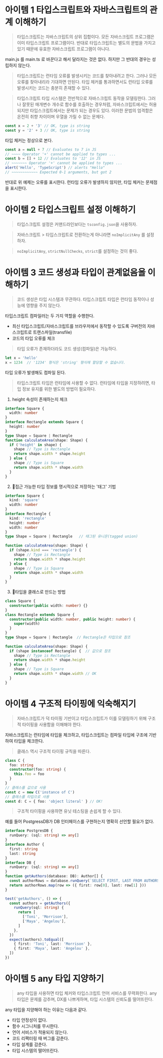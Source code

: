 # 아이템 1 타입스크립트와 자바스크립트의 관계 이해하기

>타입스크립트는 자바스크립트의 상위 집합이다.
>모든 자바스크립트 프로그램은 이미 타입스크립트 프로그램이다.
>반대로 타입스크립트는 별도의 문법을 가지고 있기 때문에 유효한 자바스크립트 프로그램이 아니다.

main.js 를 main.ts 로 바꾼다고 해서 달라지는 것은 없다.
하지만 그 반대의 경우는 성립하지 않는다.

>타입스크립트는 런타임 오류를 발생시키는 코드를 찾아내려고 한다.
>그러나 모든 오류를 찾아내리라 기대하면 안된다.
>타입 체커를 통과하면서도 런타입 오류를 발생시키는 코드는 충분히 존재할 수 있다.

>타입스크립트 타입 시스템은 전반적으로 자바스크립트 동작을 모델링한다.
>그러나 잘못된 매개변수 개수로 함수를 호출하는 경우처럼,
>자바스크립트에서는 허용되지만 타입스크립트에서는 문제가 되는 경우도 있다.
>이러한 문법의 엄격함은 온전히 취향 차이이며 우열을 가릴 수 없는 문제다.

```typescript
const x = 2 + '3' // OK, type is string  
const y = '2' + 3 // OK, type is string
```

타입 체커는 정상으로 본다.

```typescript
const a = null + 7 // Evaluates to 7 in JS  
// ~~~~ Operator '+' cannot be applied to types ...  
const b = [] + 12 // Evaluates to '12' in JS  
// ~~~~~~~ Operator '+' cannot be applied to types ...  
alert('Hello', 'TypeScript') // alerts "Hello"  
// ~~~~~~~~~~~~ Expected 0-1 arguments, but got 2  
```

반대로 위 예제는 오류를 표시한다.
런타임 오류가 발생하지 않지만, 타입 체커는 문제점을 표시한다.

# 아이템 2 타입스크립트 설정 이해하기

>타입스크립트 설정은 커맨드라인보다는 `tsconfig.json`을 사용하자.

>자바스크립트 > 타입스크립트로 전환하는게 아니라면 `noImplicitAny` 를 설정하자.

>`noImplicitAny`, `strictNullChecks`, `strict`를 설정하는 것이 좋다.

# 아이템 3 코드 생성과 타입이 관계없음을 이해하기

>코드 생성은 타입 시스템과 무관하다.
>타입스크립트 타입은 런타임 동작이나 성능에 영향을 주지 않는다.

타입스크립트 컴파일러는 두 가지 역할을 수행한다.
- 최신 타입스크립트/자바스크립트를 브라우저에서 동작할 수 있도록 구버전의 자바스크립트로 트랜스파일(transfile)
- 코드의 타입 오류를 체크

>타입 오류가 존재하더라도 코드 생성(컴파일)은 가능하다.

```typescript
let x = 'hello'  
x = 1234  // '1234' 형식은 'string' 형식에 할당할 수 없습니다.
```

타입 오류가 발생해도 컴파일 된다.

>타입스크립트 타입은 런타임에 사용할 수 없다.
>런타임에 타입을 지정하려면, 타입 정보 유지를 위한 별도의 방법이 필요하다.

1. height 속성이 존재하는지 체크

```typescript
interface Square {  
  width: number  
}  
interface Rectangle extends Square {  
  height: number  
}  
type Shape = Square | Rectangle  
function calculateArea(shape: Shape) {  
  if ('height' in shape) {  
    shape // Type is Rectangle  
    return shape.width * shape.height  
  } else {  
    shape // Type is Square  
    return shape.width * shape.width  
  }  
}
```

2. 접근 가능한 타입 정보를 명시적으로 저장하는 '태그' 기법

```typescript
interface Square {  
  kind: 'square'  
  width: number  
}  
interface Rectangle {  
  kind: 'rectangle'  
  height: number  
  width: number  
}  
type Shape = Square | Rectangle   // 태그된 유니온(tagged union)
  
function calculateArea(shape: Shape) {  
  if (shape.kind === 'rectangle') {  
    shape // Type is Rectangle  
    return shape.width * shape.height  
  } else {  
    shape // Type is Square  
    return shape.width * shape.width  
  }  
}
```

3. 타입을 클래스로 만드는 방법

```typescript
class Square {  
  constructor(public width: number) {}  
}  
class Rectangle extends Square {  
  constructor(public width: number, public height: number) {  
    super(width)  
  }  
}  
type Shape = Square | Rectangle  // Rectangle은 타입으로 참조
  
function calculateArea(shape: Shape) {  
  if (shape instanceof Rectangle) {  // 값으로 참조
    shape // Type is Rectangle  
    return shape.width * shape.height  
  } else {  
    shape // Type is Square  
    return shape.width * shape.width // OK  
  }  
}
```

# 아이템 4 구조적 타이핑에 익숙해지기

>자바스크립트가 덕 타이핑 기반이고 타입스크립트가 이를 모델링하기 위해 구조적 타이핑을 사용함을 이해해야 한다.

자바스크립트는 런타임에 타입을 체크하고,
타입스크립트는 컴파일 타입에 구조에 기반하여 타입을 체크한다.

>클래스 역시 구조적 타이핑 규칙을 따른다.

```typescript
class C {  
  foo: string  
  constructor(foo: string) {  
    this.foo = foo  
  }  
}  
// 클래스를 값으로 사용
const c = new C('instance of C')
// 클래스를 타입으로 사용
const d: C = { foo: 'object literal' } // OK!   
```

>구조적 타이핑을 사용하면 유닛 테스팅을 손쉽게 할 수 있다.

예를 들어 PostgressDB가 DB 인터페이스를 구현하는지 명확히 선언할 필요가 없다.

```typescript
interface PostgresDB {  
  runQuery: (sql: string) => any[]  
}  
interface Author {  
  first: string  
  last: string  
}  
interface DB {  
  runQuery: (sql: string) => any[]  
}  
function getAuthors(database: DB): Author[] {  
  const authorRows = database.runQuery(`SELECT FIRST, LAST FROM AUTHORS`)  
  return authorRows.map(row => ({ first: row[0], last: row[1] }))  
}
```

```typescript
test('getAuthors', () => {  
  const authors = getAuthors({  
    runQuery(sql: string) {  
      return [  
        ['Toni', 'Morrison'],  
        ['Maya', 'Angelou'],  
      ]  
    },  
  })  
  expect(authors).toEqual([  
    { first: 'Toni', last: 'Morrison' },  
    { first: 'Maya', last: 'Angelou' },  
  ])  
})
```

# 아이템 5 any 타입 지양하기

>any 타입을 사용하면 타입 체커와 타입스크립트 언어 서비스를 무력화한다.
>any 타입은 문제를 감추며, DX를 나쁘게하며, 타입 시스템의 신뢰도를 떨어뜨린다.

any 타입을 지양해야 하는 이유는 다음과 같다.
- 타입 안정성이 없다.
- 함수 시그니처를 무시한다.
- 언어 서비스가 적용되지 않는다.
- 코드 리팩터링 때 버그를 감춘다.
- 타입 설계를 감춘다.
- 타입 시스템의 떨어뜨린다.
